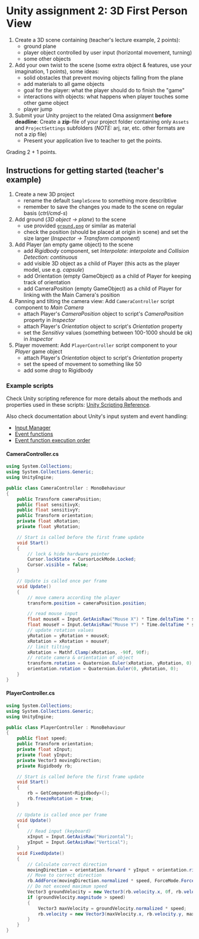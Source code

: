 # Unity assignment 2: 3D First Person View

1. Create a 3D scene containing (teacher's lecture example, 2 points):
    - ground plane
    - player object controlled by user input (horizontal movement, turning)
    - some other objects
1. Add your own twist to the scene (some extra object & features, use your imagination, 1 points), some ideas:
    - solid obstacles that prevent moving objects falling from the plane
    - add materials to all game objects
    - goal for the player: what the player should do to finish the "game"
    - interactions with objects: what happens when player touches some other game object
    - player jump
1. Submit your Unity project to the related Oma assignment **before deadline**: Create a **zip**-file of your project folder containing only `Assets` and `ProjectSettings` subfolders (_NOTE:_ arj, rar, etc. other formats are not a zip file)
   - Present your application live to teacher to get the points.

Grading 2 + 1 points.

## Instructions for getting started (teacher's example)

1. Create a new 3D project
    - rename the default `SampleScene` to something more describtive
    - remember to save the changes you made to the scene on regular basis (_ctrl/cmd-s_)
1. Add ground (_3D object -> plane_) to the scene
    - use provided [`ground.png`](./assets/ground.png) or similar as material
    - check the position (should be placed at origin in scene) and set the size larger (_Inspector -> Transform component_)
1. Add Player (an empty game object) to the scene
    - add _Rigidbody_ component, set _Interpolate: interpolate_ and _Collision Detection: continuous_
    - add visible 3D object as a child of Player (this acts as the player model, use e.g. _capsule_)
    - add Orientation (empty GameObject) as a child of Player for keeping track of orientation
    - add CameraPosition (empty GameObject) as a child of Player for linking with the Main Camera's position
1. Panning and tilting the camera view: Add `CameraController` script component to _Main Camera_
    - attach Player's _CameraPosition_ object to script's _CameraPosition_ property in _Inspector_
    - attach Player's _Orientation_ object to script's _Orientation_ property
    - set the _Sensitivy_ values (something between 100-1000 should be ok) in _Inspector_
1. Player movement: Add `PlayerController` script component to your _Player_ game object
    - attach Player's _Orientation_ object to script's _Orientation_ property
    - set the speed of movement to something like 50
    - add some _drag_ to Rigidbody

### Example scripts

Check Unity scripting reference for more details about the methods and properties used in these scripts: [Unity Scripting Reference](https://docs.unity3d.com/ScriptReference/).

Also check documentation about Unity's input system and event handling:

- [Input Manager](https://docs.unity3d.com/Manual/class-InputManager.html)
- [Event functions](https://docs.unity3d.com/Documentation/Manual/event-functions.html)
- [Event function execution order](https://docs.unity3d.com/Manual/execution-order.html)

#### CameraController.cs

```csharp
using System.Collections;
using System.Collections.Generic;
using UnityEngine;

public class CameraController : MonoBehaviour
{
    public Transform cameraPosition;
    public float sensitivyX;
    public float sensitivyY;
    public Transform orientation;
    private float xRotation;
    private float yRotation;

    // Start is called before the first frame update
    void Start()
    {
        // lock & hide hardware pointer
        Cursor.lockState = CursorLockMode.Locked;
        Cursor.visible = false;
    }

    // Update is called once per frame
    void Update()
    {
        // move camera according the player
        transform.position = cameraPosition.position;

        // read mouse input
        float mouseX = Input.GetAxisRaw("Mouse X") * Time.deltaTime * sensitivyX;
        float mouseY = Input.GetAxisRaw("Mouse Y") * Time.deltaTime * sensitivyY;
        // update rotation values
        yRotation = yRotation + mouseX;
        xRotation = xRotation + mouseY;
        // limit tilting
        xRotation = Mathf.Clamp(xRotation, -90f, 90f);
        // rotate camera & orientation of object
        transform.rotation = Quaternion.Euler(xRotation, yRotation, 0);
        orientation.rotation = Quaternion.Euler(0, yRotation, 0);
    }
}
```

#### PlayerController.cs

```csharp
using System.Collections;
using System.Collections.Generic;
using UnityEngine;

public class PlayerController : MonoBehaviour
{
    public float speed;
    public Transform orientation;
    private float xInput;
    private float yInput;
    private Vector3 movingDirection;
    private Rigidbody rb;

    // Start is called before the first frame update
    void Start()
    {
        rb = GetComponent<Rigidbody>();
        rb.freezeRotation = true;
    }

    // Update is called once per frame
    void Update()
    {
        // Read input (keyboard)
        xInput = Input.GetAxisRaw("Horizontal");
        yInput = Input.GetAxisRaw("Vertical");
    }
    void FixedUpdate()
    {
        // Calculate correct direction
        movingDirection = orientation.forward * yInput + orientation.right * xInput;
        // Move to correct direction
        rb.AddForce(movingDirection.normalized * speed, ForceMode.Force);
        // Do not exceed maximum speed
        Vector3 groundVelocity = new Vector3(rb.velocity.x, 0f, rb.velocity.z);
        if (groundVelocity.magnitude > speed)
        {
            Vector3 maxVelocity = groundVelocity.normalized * speed;
            rb.velocity = new Vector3(maxVelocity.x, rb.velocity.y, maxVelocity.z);
        }
    }
}
```
